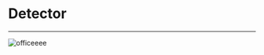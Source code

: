 # Detector

____________________________________________________________________________________________
![officeeee](https://github.com/user-attachments/assets/318e5536-11b8-4e56-acd2-33bc7fce2d26)
